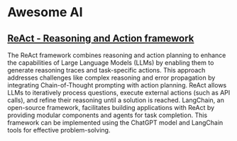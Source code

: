 # Awesome AI

## [ReAct - Reasoning and Action framework](https://medium.com/@jainashish.079/build-llm-agent-combining-reasoning-and-action-react-framework-using-langchain-379a89a7e881)

The ReAct framework combines reasoning and action planning to enhance the capabilities of Large Language Models (LLMs) by enabling them to generate reasoning traces and task-specific actions. This approach addresses challenges like complex reasoning and error propagation by integrating Chain-of-Thought prompting with action planning. ReAct allows LLMs to iteratively process questions, execute external actions (such as API calls), and refine their reasoning until a solution is reached. LangChain, an open-source framework, facilitates building applications with ReAct by providing modular components and agents for task completion. This framework can be implemented using the ChatGPT model and LangChain tools for effective problem-solving.
